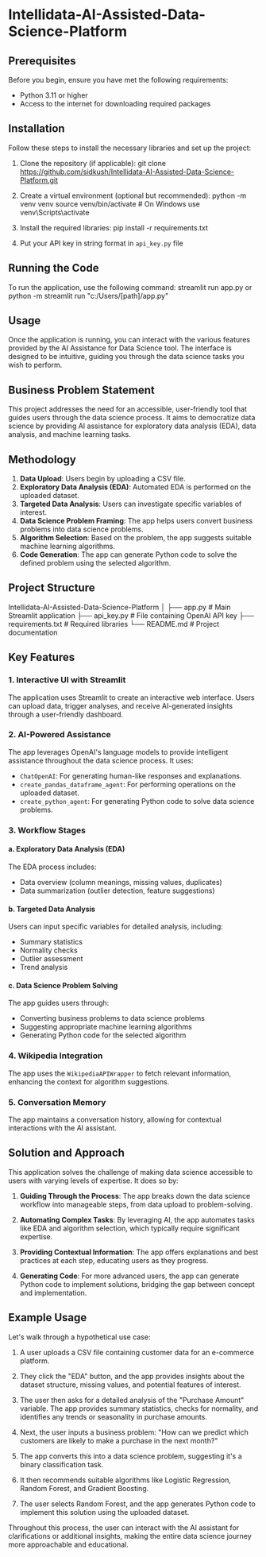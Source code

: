 # Intellidata-AI-Assisted-Data-Science-Platform

## Prerequisites

Before you begin, ensure you have met the following requirements:

- Python 3.11 or higher
- Access to the internet for downloading required packages

## Installation

Follow these steps to install the necessary libraries and set up the project:

1. Clone the repository (if applicable):
git clone https://github.com/sidkush/Intellidata-AI-Assisted-Data-Science-Platform.git

2. Create a virtual environment (optional but recommended):
python -m venv venv
source venv/bin/activate # On Windows use venv\Scripts\activate

3. Install the required libraries:
pip install -r requirements.txt

4. Put your API key in string format in `api_key.py` file

## Running the Code

To run the application, use the following command:
streamlit run app.py
or python -m streamlit run "c:/Users/[path]/app.py"

## Usage

Once the application is running, you can interact with the various features provided by the AI Assistance for Data Science tool. The interface is designed to be intuitive, guiding you through the data science tasks you wish to perform.

## Business Problem Statement

This project addresses the need for an accessible, user-friendly tool that guides users through the data science process. It aims to democratize data science by providing AI assistance for exploratory data analysis (EDA), data analysis, and machine learning tasks.

## Methodology

1. **Data Upload**: Users begin by uploading a CSV file.
2. **Exploratory Data Analysis (EDA)**: Automated EDA is performed on the uploaded dataset.
3. **Targeted Data Analysis**: Users can investigate specific variables of interest.
4. **Data Science Problem Framing**: The app helps users convert business problems into data science problems.
5. **Algorithm Selection**: Based on the problem, the app suggests suitable machine learning algorithms.
6. **Code Generation**: The app can generate Python code to solve the defined problem using the selected algorithm.

## Project Structure
Intellidata-AI-Assisted-Data-Science-Platform
│
├── app.py # Main Streamlit application
├── api_key.py # File containing OpenAI API key
├── requirements.txt # Required libraries
└── README.md # Project documentation

## Key Features

### 1. Interactive UI with Streamlit

The application uses Streamlit to create an interactive web interface. Users can upload data, trigger analyses, and receive AI-generated insights through a user-friendly dashboard.

### 2. AI-Powered Assistance

The app leverages OpenAI's language models to provide intelligent assistance throughout the data science process. It uses:

- `ChatOpenAI`: For generating human-like responses and explanations.
- `create_pandas_dataframe_agent`: For performing operations on the uploaded dataset.
- `create_python_agent`: For generating Python code to solve data science problems.

### 3. Workflow Stages

#### a. Exploratory Data Analysis (EDA)

The EDA process includes:
- Data overview (column meanings, missing values, duplicates)
- Data summarization (outlier detection, feature suggestions)

#### b. Targeted Data Analysis

Users can input specific variables for detailed analysis, including:
- Summary statistics
- Normality checks
- Outlier assessment
- Trend analysis

#### c. Data Science Problem Solving

The app guides users through:
- Converting business problems to data science problems
- Suggesting appropriate machine learning algorithms
- Generating Python code for the selected algorithm

### 4. Wikipedia Integration

The app uses the `WikipediaAPIWrapper` to fetch relevant information, enhancing the context for algorithm suggestions.

### 5. Conversation Memory

The app maintains a conversation history, allowing for contextual interactions with the AI assistant.

## Solution and Approach

This application solves the challenge of making data science accessible to users with varying levels of expertise. It does so by:

1. **Guiding Through the Process**: The app breaks down the data science workflow into manageable steps, from data upload to problem-solving.

2. **Automating Complex Tasks**: By leveraging AI, the app automates tasks like EDA and algorithm selection, which typically require significant expertise.

3. **Providing Contextual Information**: The app offers explanations and best practices at each step, educating users as they progress.

4. **Generating Code**: For more advanced users, the app can generate Python code to implement solutions, bridging the gap between concept and implementation.

## Example Usage

Let's walk through a hypothetical use case:

1. A user uploads a CSV file containing customer data for an e-commerce platform.

2. They click the "EDA" button, and the app provides insights about the dataset structure, missing values, and potential features of interest.

3. The user then asks for a detailed analysis of the "Purchase Amount" variable. The app provides summary statistics, checks for normality, and identifies any trends or seasonality in purchase amounts.

4. Next, the user inputs a business problem: "How can we predict which customers are likely to make a purchase in the next month?"

5. The app converts this into a data science problem, suggesting it's a binary classification task.

6. It then recommends suitable algorithms like Logistic Regression, Random Forest, and Gradient Boosting.

7. The user selects Random Forest, and the app generates Python code to implement this solution using the uploaded dataset.

Throughout this process, the user can interact with the AI assistant for clarifications or additional insights, making the entire data science journey more approachable and educational.
